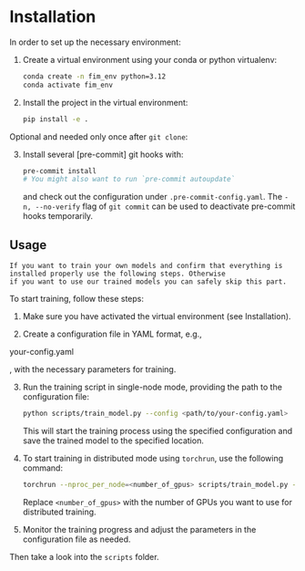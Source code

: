 # Installation
In order to set up the necessary environment:

1. Create a virtual environment using your conda or python virtualenv:

   ```bash
   conda create -n fim_env python=3.12
   conda activate fim_env
   ```

2. Install the project in the virtual environment:

   ```bash
   pip install -e .
   ```

Optional and needed only once after `git clone`:

3. Install several [pre-commit] git hooks with:

   ```bash
   pre-commit install
   # You might also want to run `pre-commit autoupdate`
   ```

   and check out the configuration under `.pre-commit-config.yaml`. The `-n, --no-verify` flag of `git commit` can be used to deactivate pre-commit hooks temporarily.


## Usage


```{note}
If you want to train your own models and confirm that everything is installed properly use the following steps. Otherwise
if you want to use our trained models you can safely skip this part.
```

To start training, follow these steps:

1. Make sure you have activated the virtual environment (see Installation).

2. Create a configuration file in YAML format, e.g.,

your-config.yaml

, with the necessary parameters for training.

3. Run the training script in single-node mode, providing the path to the configuration file:

   ```bash
   python scripts/train_model.py --config <path/to/your-config.yaml>
   ```

   This will start the training process using the specified configuration and save the trained model to the specified location.

4. To start training in distributed mode using `torchrun`, use the following command:

   ```bash
   torchrun --nproc_per_node=<number_of_gpus> scripts/train_model.py --config <path/to/your-config.yaml>
   ```

   Replace `<number_of_gpus>` with the number of GPUs you want to use for distributed training.

5. Monitor the training progress and adjust the parameters in the configuration file as needed.

Then take a look into the `scripts` folder.
